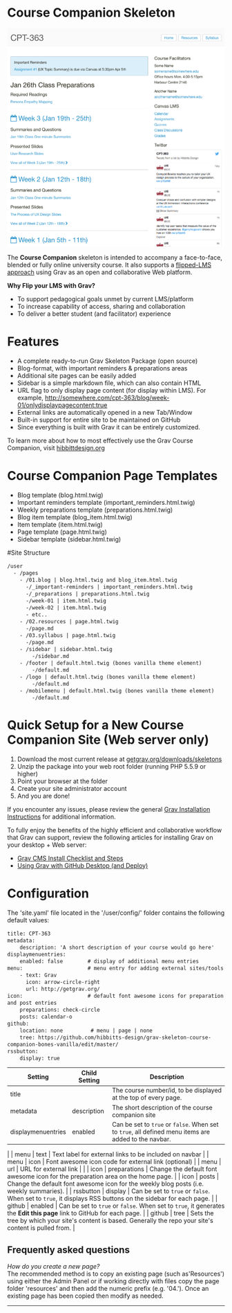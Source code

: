 # Course Companion Skeleton

![CC Screenshot](/assets/screenshot.jpg)

The **Course Companion** skeleton is intended to accompany a face-to-face, blended or fully online university course. It also supports a [flipped-LMS approach](http://hibbittsdesign.org/blog/posts/flipped-lms-using-an-open-and-collaborative-platform) using Grav as an open and collaborative Web platform.

**Why Flip your LMS with Grav?**  
- To support pedagogical goals unmet by current LMS/platform
- To increase capability of access, sharing and collaboration
- To deliver a better student (and facilitator) experience

# Features

* A complete ready-to-run Grav Skeleton Package (open source)
* Blog-format, with important reminders & preparations areas
* Additional site pages can be easily added
* Sidebar is a simple markdown file, which can also contain HTML
* URL flag to only display page content (for display within LMS). For example, http://somewhere.com/cpt-363/blog/week-01/onlydisplaypagecontent:true
* External links are automatically opened in a new Tab/Window
* Built-in support for entire site to be maintained on GitHub
* Since everything is built with Grav it can be entirely customized.

To learn more about how to most effectively use the Grav Course Companion, visit [hibbittdesign.org](http://hibbittsdesign.org/blog/)

# Course Companion Page Templates

* Blog template (blog.html.twig)
* Important reminders template (important_reminders.html.twig)
* Weekly preparations template (preparations.html.twig)
* Blog item template (blog_item.html.twig)
* Item template (item.html.twig)
* Page template (page.html.twig)
* Sidebar template (sidebar.html.twig)

#Site Structure

```
/user
  - /pages
    - /01.blog | blog.html.twig and blog_item.html.twig
      -/_important-reminders | important_reminders.html.twig
      -/_preparations | preparations.html.twig
      -/week-01 | item.html.twig
      -/week-02 | item.html.twig
      - etc..
    - /02.resources | page.html.twig
      -/page.md
    - /03.syllabus | page.html.twig
      -/page.md
    - /sidebar | sidebar.html.twig
        -/sidebar.md
    - /footer | default.html.twig (bones vanilla theme element)
        -/default.md
    - /logo | default.html.twig (bones vanilla theme element)
        -/default.md
    - /mobilemenu | default.html.twig (bones vanilla theme element)
        -/default.md
```

# Quick Setup for a New Course Companion Site (Web server only)

1. Download the most current release at [getgrav.org/downloads/skeletons](https://getgrav.org/downloads/skeletons)
2. Unzip the package into your web root folder (running PHP 5.5.9 or higher)
3. Point your browser at the folder
4. Create your site administrator account
5. And you are done!

If you encounter any issues, please review the general [Grav Installation Instructions](http://learn.getgrav.org/basics/installation) for additional information.

To fully enjoy the benefits of the highly efficient and collaborative workflow that Grav can support, review the following articles for installing Grav on your desktop + Web server:
*  [Grav CMS Install Checklist and Steps](http://hibbittsdesign.org/blog/posts/grav-cms-install-checklists-and-steps)
* [Using Grav with GitHub Desktop (and Deploy)](http://hibbittsdesign.org/blog/posts/using-grav-with-github-and-deploy)

# Configuration

The 'site.yaml' file located in the '/user/config/' folder contains the following default values:
```
title: CPT-363
metadata:
    description: 'A short description of your course would go here'
displaymenuentries:
    enabled: false        # display of additional menu entries
menu:                     # menu entry for adding external sites/tools
    - text: Grav
      icon: arrow-circle-right
      url: http://getgrav.org/
icon:                     # default font awesome icons for preparation and post entries
    preparations: check-circle
    posts: calendar-o
github:
    location: none         # menu | page | none
    tree: https://github.com/hibbitts-design/grav-skeleton-course-companion-bones-vanilla/edit/master/
rssbutton:
    display: true
```

| Setting | Child Setting | Description                                                                                                            |
|---------|---------------|------------------------------------------------------------------------------------------------------------------------|
| title   |               | The course number/id, to be displayed at the top of every page.                                                      |
| metadata  |  description | The short description of the course companion site                                       |
| displaymenuentries  |  enabled | Can be set to `true` or `false`. When set to `true`, all defined menu items are added to the navbar.                                       
|
| menu  |  text | Text label for external links to be included on navbar                                       |
| menu  |  icon | Font awesome icon code for external link (optional)                                        |
| menu  |  url | URL for external link
|                                       |
| icon  | preparations    | Change the default font awesome icon for the preparation area on the home page.
|
| icon  | posts          | Change the default font awesome icon for the weekly blog posts (i.e. weekly summaries).            |
| rssbutton  | display       | Can be set to `true` or `false`. When set to `true`, it displays RSS buttons on the sidebar for each page. |
| github  | enabled       | Can be set to `true` or `false`. When set to `true`, it generates the **Edit this page** link to GitHub for each page. |
| github  | tree          | Sets the tree by which your site's content is based. Generally the repo your site's content is pulled from.            |

## Frequently asked questions

_How do you create a new page?_  
The recommended method is to copy an existing page (such as'Resources') using either the Admin Panel or if working directly with files copy the page folder 'resources' and then add the numeric prefix (e.g. '04.'). Once an existing page has been copied then modify as needed.

---
